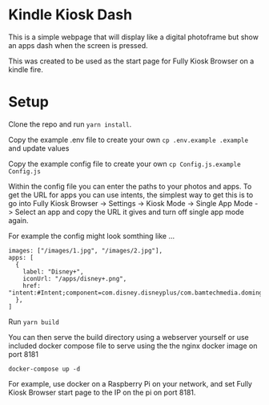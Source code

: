 # Kindle Kiosk Dash

This is a simple webpage that will display like a digital photoframe but show an apps dash when the screen is pressed.

This was created to be used as the start page for Fully Kiosk Browser on a kindle fire.

# Setup

Clone the repo and run `yarn install`.

Copy the example .env file to create your own `cp .env.example .example` and update values

Copy the example config file to create your own `cp Config.js.example Config.js`

Within the config file you can enter the paths to your photos and apps. To get the URL for apps you can use intents, the simplest way to get this is to go into Fully Kiosk Browser -> Settings -> Kiosk Mode -> Single App Mode -> Select an app and copy the URL it gives and turn off single app mode again.

For example the config might look somthing like ...

```
images: ["/images/1.jpg", "/images/2.jpg"],
apps: [
  {
    label: "Disney+",
    iconUrl: "/apps/disney+.png",
    href: "intent:#Intent;component=com.disney.disneyplus/com.bamtechmedia.dominguez.main.MainActivity;end",
  },
]
```

Run `yarn build`

You can then serve the build directory using a webserver yourself or use included docker compose file to serve using the the nginx docker image on port 8181

`docker-compose up -d`

For example, use docker on a Raspberry Pi on your network, and set Fully Kiosk Browser start page to the IP on the pi on port 8181.
